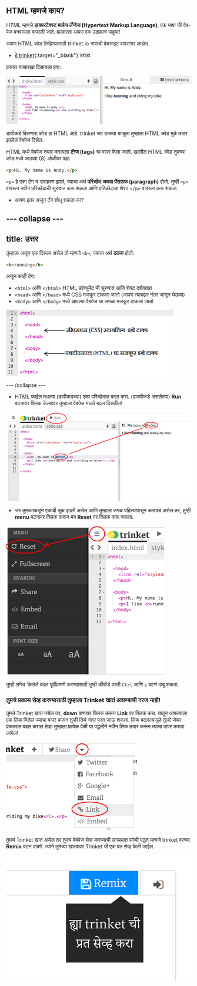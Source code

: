 ## HTML म्हणजे काय?

HTML म्हणजे **हायपरटेक्स्ट मार्कप लँग्वेज (Hypertext Markup Language)**, एक भाषा जी वेब-पेज बनवायला वापरली जाते. ह्याकरता आपण एक उदाहरण पाहूया!

आपण HTML कोड लिहिण्यासाठी trinket.io नावाची वेबसाइट वापरणार आहोत.

+ [ हे trinket](http://jumpto.cc/web-intro){:target="_blank"} उघडा.

प्रकल्प यासारखा दिसायला हवा:

![screenshot](images/birthday-starter.png)

डावीकडे दिसणारा कोड हा HTML आहे. trinket च्या उजव्या बाजूला तुम्हाला HTML कोड मुळे तयार झालेलं वेबपेज दिसेल.

HTML मध्ये वेबपेज तयार करायला **टॅग्ज (tags)** चा वापर केला जातो. खालील HTML कोड तुमच्या कोड मध्ये आठव्या (8) ओळीवर पहा:

```html
<p>Hi. My name is Andy.</p>
```

`<p>` हे एका टॅग चं उदाहरण झालं, ज्याचा अर्थ **परिच्छेद अथवा पॅराग्राफ (paragraph)** होतो. तुम्ही `<p>` वापरून नवीन परिच्छेदाची सुरुवात करू शकता आणि परिच्छेदाचा शेवट `</p>` वापरून करू शकता.

+ आपण इतर अजून टॅग शोधू शकता का?

--- collapse ---
---
title: उत्तर
---

तुम्हाला अजून एक दिसला असेल तो म्हणजे `<b>`, ज्याचा अर्थ **ठळक** होतो:

```html
<b>running</b>
```

अजून काही टॅग:

+ `<html>` आणि `</html>` HTML डॉक्युमेंट ची सुरुवात आणि शेवट दर्शवतात
+ `<head>` आणि `</head>` मध्ये CSS मजकूर टाकला जातो (आपण त्याबद्दल नंतर जाणून घेऊया)
+ `<body>` आणि `</body>` मध्ये आपल्या वेबपेज चा सगळा मजकूर टाकला जातो

![screenshot](images/birthday-head-body.png)

--- /collapse ---

+ HTML फाईल मधल्या (डावीकडच्या) एका परिच्छेदात बदल करा. (उजवीकडे असलेल्या) **Run** बटनावर क्लिक केल्यावर तुम्हाला वेबपेज मधले बदल दिसतील!

![screenshot](images/birthday-edit-html.png)

+ जर तुमच्याकडून एकादी चूक झाली असेल आणि तुम्हाला सगळं पहिल्यापासून करायचं असेल तर, तुम्ही **menu** बटनावर क्लिक करून मग **Reset** वर क्लिक करू शकता.

![screenshot](images/birthday-reset.png)

तुम्ही लगेच 'केलेले बदल पूर्वीप्रमाणे करण्यासाठी तुम्ही कीबोर्ड वरती `Ctrl` आणि `z` बटणं दाबू शकता.

### तुमचे प्रकल्प सेव्ह करण्यासाठी तुम्हाला Trinket खातं असण्याची गरज नाही!

तुमचं Trinket खातं नसेल तर, **down** बाणावर क्लिक करून **Link** वर क्लिक करा. यातून आपल्याला एक लिंक मिळेल ज्याचा वापर करून तुम्ही तिथे नंतर परत जाऊ शकता. लिंक बदलल्यामुळे तुम्ही जेव्हा प्रकल्पात बदल कराल तेव्हा तुम्हाला प्रत्येक वेळी या पद्धतीने नवीन लिंक तयार करून त्याचा वापर करावा लागेल!

![screenshot](images/birthday-link.png)

तुमचं Trinket खातं असेल तर तुमचं वेबपेज सेव्ह करण्याची सगळ्यात सोप्पी पद्धत म्हणजे trinket वरच्या **Remix** बटन दाबणे. त्याने तुमच्या खात्यावर Trinket ची एक प्रत सेव्ह केली जाईल.

![screenshot](images/birthday-remix.png)